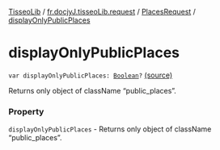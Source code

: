 [TisseoLib](../../index.md) / [fr.docjyJ.tisseoLib.request](../index.md) / [PlacesRequest](index.md) / [displayOnlyPublicPlaces](./display-only-public-places.md)

# displayOnlyPublicPlaces

`var displayOnlyPublicPlaces: `[`Boolean`](https://kotlinlang.org/api/latest/jvm/stdlib/kotlin/-boolean/index.html)`?` [(source)](https://github.com/docjyJ/TisseoLib/tree/master/src/main/kotlin/fr/docjyJ/tisseoLib/request/PlacesRequest.kt#L46)

Returns only object of className “public_places”.

### Property

`displayOnlyPublicPlaces` - Returns only object of className “public_places”.